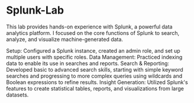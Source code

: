 # Splunk-Lab
This lab provides hands-on experience with Splunk, a powerful data analytics platform. I focused on the core functions of Splunk to search, analyze, and visualize machine-generated data.

Setup: Configured a Splunk instance, created an admin role, and set up multiple users with specific roles.
Data Management: Practiced indexing data to enable its use in searches and reports.
Search & Reporting: Developed basic to advanced search skills, starting with simple keyword searches and progressing to more complex queries using wildcards and Boolean expressions to refine results.
Insight Generation: Utilized Splunk's features to create statistical tables, reports, and visualizations from large datasets.
